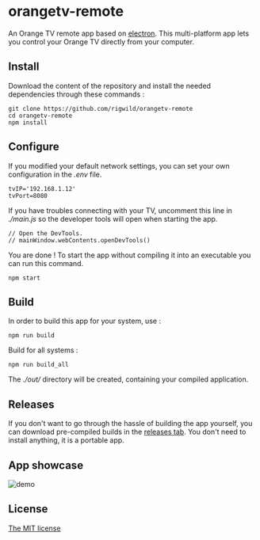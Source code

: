 # orangetv-remote
An Orange TV remote app based on [electron](https://github.com/electron/electron). This multi-platform app lets you control your Orange TV directly from your computer.

## Install
Download the content of the repository and install the needed dependencies through these commands :

    git clone https://github.com/rigwild/orangetv-remote
    cd orangetv-remote
    npm install

## Configure
If you modified your default network settings, you can set your own configuration in the *.env* file.

    tvIP='192.168.1.12'
    tvPort=8080

If you have troubles connecting with your TV, uncomment this line in *./main.js* so the developer tools will open when starting the app.

    // Open the DevTools.
    // mainWindow.webContents.openDevTools()

You are done ! To start the app without compiling it into an executable you can run this command.

    npm start

## Build
In order to build this app for your system, use :

    npm run build

Build for all systems : 

    npm run build_all

The *./out/* directory will be created, containing your compiled application.

## Releases
If you don't want to go through the hassle of building the app yourself, you can download pre-compiled builds in the [releases tab](https://github.com/rigwild/orangetv-remote/releases). You don't need to install anything, it is a portable app.

## App showcase
![demo](https://github.asauvage.fr/img/other/orangetv-remote.gif)

## License
[The MIT license](https://github.com/rigwild/orangetv-remote/blob/master/LICENSE)